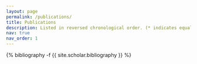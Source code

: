 ```yaml
---
layout: page
permalink: /publications/
title: Publications
description: Listed in reversed chronological order. (* indicates equal contribution.)
nav: true
nav_order: 1
---
```

<!-- _pages/publications.md -->
<div class="publications">

{% bibliography -f {{ site.scholar.bibliography }} %}

</div>
